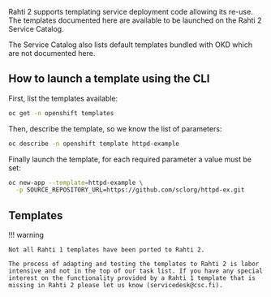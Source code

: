 Rahti 2 supports templating service deployment code allowing its re-use. The
templates documented here are available to be launched on the Rahti 2 Service
Catalog.

The Service Catalog also lists default templates bundled with OKD which are not
documented here.

## How to launch a template using the CLI

First, list the templates available:

```bash
oc get -n openshift templates
```

Then, describe the template, so we know the list of parameters:

```bash
oc describe -n openshift template httpd-example
```

Finally launch the template, for each required parameter a value must be set:

```bash
oc new-app --template=httpd-example \
  -p SOURCE_REPOSITORY_URL=https://github.com/sclorg/httpd-ex.git
```

## Templates

!!! warning

    Not all Rahti 1 templates have been ported to Rahti 2.

    The process of adapting and testing the templates to Rahti 2 is labor intensive and not in the top of our task list. If you have any special interest on the functionality provided by a Rahti 1 template that is missing in Rahti 2 please let us know (servicedesk@csc.fi).
